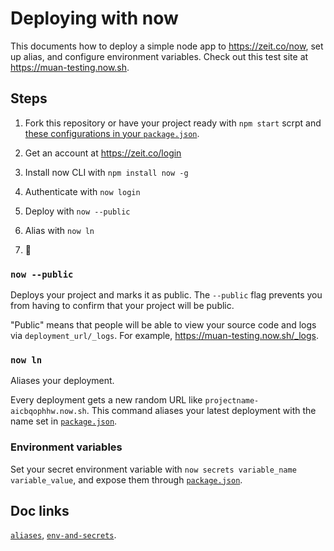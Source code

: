 # Deploying with now

This documents how to deploy a simple node app to https://zeit.co/now, set up alias, and configure environment variables. Check out this test site at https://muan-testing.now.sh.

## Steps

1. Fork this repository or have your project ready with `npm start` scrpt and [these configurations in your `package.json`](https://github.com/muan/deploying-with-now/blob/5074a2c84c60834b60e6ed3eb2e1fac919f65e3f/package.json#L13-L18).

2. Get an account at https://zeit.co/login

3. Install now CLI with `npm install now -g`

4. Authenticate with `now login`

5. Deploy with `now --public`

6. Alias with `now ln`

7. :tada:

### `now --public`

Deploys your project and marks it as public. The `--public` flag prevents you from having to confirm that your project will be public.

"Public" means that people will be able to view your source code and logs via `deployment_url/_logs`. For example, https://muan-testing.now.sh/_logs.

### `now ln`

Aliases your deployment.

Every deployment gets a new random URL like `projectname-aicbqophhw.now.sh`. This command aliases your latest deployment with the name set in [`package.json`](https://github.com/muan/deploying-with-now/blob/5074a2c84c60834b60e6ed3eb2e1fac919f65e3f/package.json#L14).

### Environment variables

Set your secret environment variable with `now secrets variable_name variable_value`, and expose them through [`package.json`](https://github.com/muan/deploying-with-now/blob/5074a2c84c60834b60e6ed3eb2e1fac919f65e3f/package.json#L15-L17).

## Doc links

[`aliases`](https://zeit.co/docs/features/aliases), [`env-and-secrets`](https://zeit.co/docs/features/env-and-secrets).
